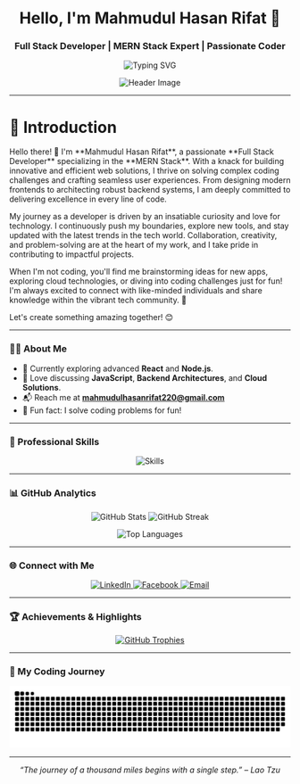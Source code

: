 <h1 align="center">Hello, I'm Mahmudul Hasan Rifat 👋</h1>
<h3 align="center">Full Stack Developer | MERN Stack Expert | Passionate Coder</h3>

<p align="center">
  <img src="https://readme-typing-svg.herokuapp.com?font=Roboto&color=%2336BCF7&size=24&center=true&vCenter=true&width=500&height=45&lines=Crafting+Innovative+Web+Solutions;Full+Stack+Developer+%7C+MERN+Stack;Lifelong+Learner+%26+Problem+Solver" alt="Typing SVG" />
</p>

<p align="center">
  <img src="https://i.ibb.co/BrhGvSG/1720521287271.jpg" alt="Header Image" width="100%" height="300px" />
</p>

---

### <h1>🌟 Introduction</h1>

<p>
Hello there! 👋 I'm **Mahmudul Hasan Rifat**, a passionate **Full Stack Developer** specializing in the **MERN Stack**. With a knack for building innovative and efficient web solutions, I thrive on solving complex coding challenges and crafting seamless user experiences. From designing modern frontends to architecting robust backend systems, I am deeply committed to delivering excellence in every line of code.

My journey as a developer is driven by an insatiable curiosity and love for technology. I continuously push my boundaries, explore new tools, and stay updated with the latest trends in the tech world. Collaboration, creativity, and problem-solving are at the heart of my work, and I take pride in contributing to impactful projects.

When I'm not coding, you'll find me brainstorming ideas for new apps, exploring cloud technologies, or diving into coding challenges just for fun! I'm always excited to connect with like-minded individuals and share knowledge within the vibrant tech community. 🚀

Let's create something amazing together! 😊
</p>

---

### 🧑‍💻 About Me
- 🌱 Currently exploring advanced **React** and **Node.js**.
- 💬 Love discussing **JavaScript**, **Backend Architectures**, and **Cloud Solutions**.
- 📬 Reach me at **mahmudulhasanrifat220@gmail.com**
- 🎯 Fun fact: I solve coding problems for fun!

---

### 🚀 Professional Skills
<p align="center">
  <img src="https://skillicons.dev/icons?i=html,css,js,typescript,react,redux,express,nodejs,mongodb,mysql,postgres,git,linux,docker,aws,figma,tailwind,sass&perline=9" alt="Skills" />
</p>

---

### 📊 GitHub Analytics

<div align="center">
  <img align="center" src="https://github-readme-stats.vercel.app/api?username=rifat-mahmudul&show_icons=true&theme=transparent&hide_border=true&count_private=true" alt="GitHub Stats" width="400" />
  <img align="center" src="https://github-readme-streak-stats.herokuapp.com/?user=rifat-mahmudul&theme=transparent&hide_border=true" alt="GitHub Streak" width="400" />
</div>

<p align="center">
  <img src="https://github-readme-stats.vercel.app/api/top-langs/?username=rifat-mahmudul&langs_count=8&layout=compact&theme=transparent&hide_border=true" alt="Top Languages" width="400" />
</p>

---

### 🌐 Connect with Me

<p align="center">
  <a href="https://linkedin.com/in/mahmudul-hasan-rifat-3a8420318" target="_blank">
    <img src="https://img.shields.io/badge/LinkedIn-%230077B5.svg?&style=for-the-badge&logo=linkedin&logoColor=white" alt="LinkedIn"/>
  </a>
  <a href="https://fb.com/mhrifat123" target="_blank">
    <img src="https://img.shields.io/badge/Facebook-%231877F2.svg?&style=for-the-badge&logo=facebook&logoColor=white" alt="Facebook"/>
  </a>
  <a href="mailto:mahmudulhasanrifat220@gmail.com">
    <img src="https://img.shields.io/badge/Email-D14836?style=for-the-badge&logo=gmail&logoColor=white" alt="Email"/>
  </a>
</p>

---

### 🏆 Achievements & Highlights

<p align="center">
  <a href="https://github.com/ryo-ma/github-profile-trophy">
    <img src="https://github-profile-trophy.vercel.app/?username=rifat-mahmudul&theme=flat&no-frame=true&margin-w=15&column=6" alt="GitHub Trophies" />
  </a>
</p>

---

### 🐍 My Coding Journey
<p align="center">
  <img src="https://raw.githubusercontent.com/Platane/snk/output/github-contribution-grid-snake.svg" alt="Contribution Snake Animation" />
</p>

---

<p align="center">
  <em>“The journey of a thousand miles begins with a single step.” – Lao Tzu</em>
</p>
